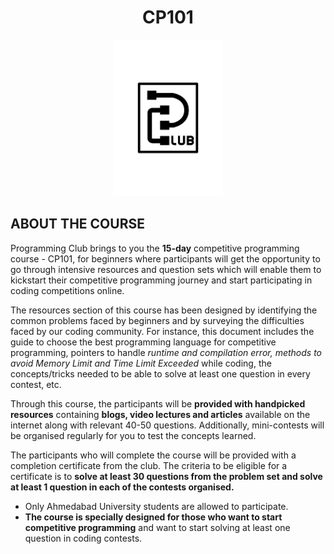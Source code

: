 <h1 align="center">CP101</h1>

<p align="center">
  <img src="https://github.com/PClub-Ahmedabad-University/CP101/blob/master/Black_T%20(1).png" height=250 >
</p>

## ABOUT THE COURSE

Programming Club brings to you the **15-day** competitive programming course - CP101, for beginners where participants will get the opportunity to go through intensive resources and question sets which will enable them to kickstart their competitive programming journey and start participating in coding competitions online. 

The resources section of this course has been designed by identifying the common problems faced by beginners and by surveying the difficulties faced by our coding community. For instance, this document includes the guide to choose the best programming language for competitive programming, pointers to handle _runtime and compilation error, methods to avoid Memory Limit and Time Limit Exceeded_ while coding, the concepts/tricks needed to be able to solve at least one question in every contest, etc.

Through this course, the participants will be **provided with handpicked resources** containing **blogs, video lectures and articles** available on the internet along with relevant 40-50 questions.  Additionally, mini-contests will be organised regularly for you to test the concepts learned.

The participants who will complete the course will be provided with a completion certificate from the club. The criteria to be eligible for a certificate is to **solve at least 30 questions from the problem set and solve at least 1 question in each of the contests organised.**

  - Only Ahmedabad University students are allowed to participate.
  - **The course is specially designed for those who want to start competitive programming** and want to start solving at least one question in coding contests.
